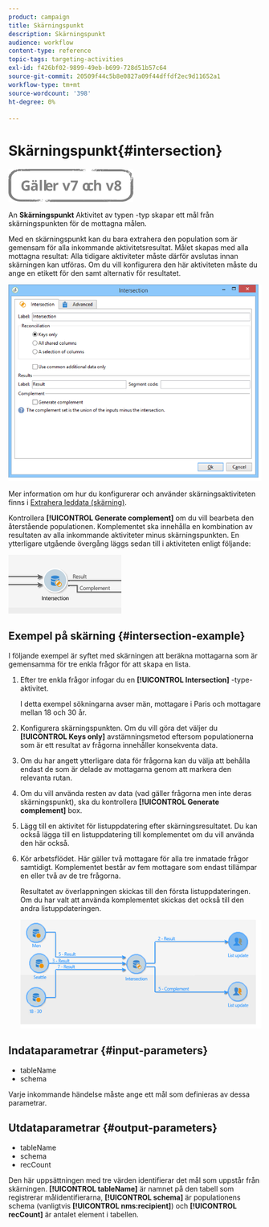 ```yaml
---
product: campaign
title: Skärningspunkt
description: Skärningspunkt
audience: workflow
content-type: reference
topic-tags: targeting-activities
exl-id: f426bf02-9899-49eb-b699-728d51b57c64
source-git-commit: 20509f44c5b8e0827a09f44dffdf2ec9d11652a1
workflow-type: tm+mt
source-wordcount: '398'
ht-degree: 0%

---
```


# Skärningspunkt{#intersection}

![](../../assets/common.svg)

An **Skärningspunkt** Aktivitet av typen -typ skapar ett mål från skärningspunkten för de mottagna målen.

Med en skärningspunkt kan du bara extrahera den population som är gemensam för alla inkommande aktivitetsresultat. Målet skapas med alla mottagna resultat: Alla tidigare aktiviteter måste därför avslutas innan skärningen kan utföras. Om du vill konfigurera den här aktiviteten måste du ange en etikett för den samt alternativ för resultatet.

![](assets/s_user_segmentation_inter.png)

Mer information om hur du konfigurerar och använder skärningsaktiviteten finns i [Extrahera leddata (skärning)](targeting-data.md#extracting-joint-data--intersection-).

Kontrollera **[!UICONTROL Generate complement]** om du vill bearbeta den återstående populationen. Komplementet ska innehålla en kombination av resultaten av alla inkommande aktiviteter minus skärningspunkten. En ytterligare utgående övergång läggs sedan till i aktiviteten enligt följande:

![](assets/s_user_segmentation_inter_compl.png)

## Exempel på skärning {#intersection-example}

I följande exempel är syftet med skärningen att beräkna mottagarna som är gemensamma för tre enkla frågor för att skapa en lista.

1. Efter tre enkla frågor infogar du en **[!UICONTROL Intersection]** -type-aktivitet.

   I detta exempel sökningarna avser män, mottagare i Paris och mottagare mellan 18 och 30 år.

1. Konfigurera skärningspunkten. Om du vill göra det väljer du **[!UICONTROL Keys only]** avstämningsmetod eftersom populationerna som är ett resultat av frågorna innehåller konsekventa data.
1. Om du har angett ytterligare data för frågorna kan du välja att behålla endast de som är delade av mottagarna genom att markera den relevanta rutan.
1. Om du vill använda resten av data (vad gäller frågorna men inte deras skärningspunkt), ska du kontrollera **[!UICONTROL Generate complement]** box.
1. Lägg till en aktivitet för listuppdatering efter skärningsresultatet. Du kan också lägga till en listuppdatering till komplementet om du vill använda den här också.
1. Kör arbetsflödet. Här gäller två mottagare för alla tre inmatade frågor samtidigt. Komplementet består av fem mottagare som endast tillämpar en eller två av de tre frågorna.

   Resultatet av överlappningen skickas till den första listuppdateringen. Om du har valt att använda komplementet skickas det också till den andra listuppdateringen.

   ![](assets/intersection_example.png)

## Indataparametrar {#input-parameters}

* tableName
* schema

Varje inkommande händelse måste ange ett mål som definieras av dessa parametrar.

## Utdataparametrar {#output-parameters}

* tableName
* schema
* recCount

Den här uppsättningen med tre värden identifierar det mål som uppstår från skärningen. **[!UICONTROL tableName]** är namnet på den tabell som registrerar målidentifierarna, **[!UICONTROL schema]** är populationens schema (vanligtvis **[!UICONTROL nms:recipient]**) och **[!UICONTROL recCount]** är antalet element i tabellen.
